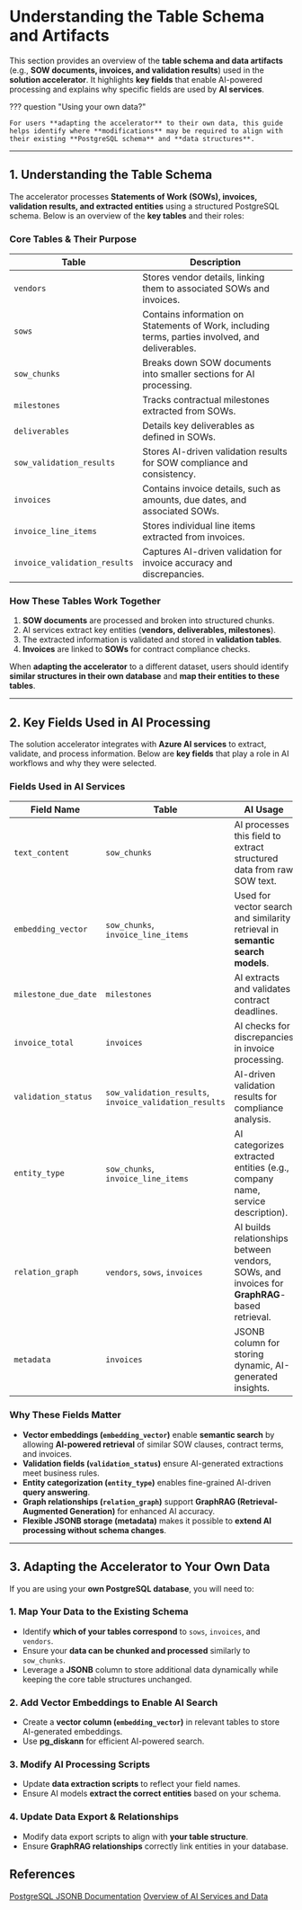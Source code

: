 # Understanding the Table Schema and Artifacts

This section provides an overview of the **table schema and data artifacts** (e.g., **SOW documents, invoices, and validation results**) used in the **solution accelerator**. It highlights **key fields** that enable AI-powered processing and explains why specific fields are used by **AI services**.

??? question "Using your own data?"

    For users **adapting the accelerator** to their own data, this guide helps identify where **modifications** may be required to align with their existing **PostgreSQL schema** and **data structures**.

---

## 1. Understanding the Table Schema

The accelerator processes **Statements of Work (SOWs), invoices, validation results, and extracted entities** using a structured PostgreSQL schema. Below is an overview of the **key tables** and their roles:

### **Core Tables & Their Purpose**

| **Table**                   | **Description** |
|-----------------------------|-----------------------------------------------------------|
| `vendors`                   | Stores vendor details, linking them to associated SOWs and invoices. |
| `sows`                      | Contains information on Statements of Work, including terms, parties involved, and deliverables. |
| `sow_chunks`                | Breaks down SOW documents into smaller sections for AI processing. |
| `milestones`                | Tracks contractual milestones extracted from SOWs. |
| `deliverables`              | Details key deliverables as defined in SOWs. |
| `sow_validation_results`    | Stores AI-driven validation results for SOW compliance and consistency. |
| `invoices`                  | Contains invoice details, such as amounts, due dates, and associated SOWs. |
| `invoice_line_items`        | Stores individual line items extracted from invoices. |
| `invoice_validation_results`| Captures AI-driven validation for invoice accuracy and discrepancies. |

### **How These Tables Work Together**

1. **SOW documents** are processed and broken into structured chunks.  
2. AI services extract key entities (**vendors, deliverables, milestones**).  
3. The extracted information is validated and stored in **validation tables**.  
4. **Invoices** are linked to **SOWs** for contract compliance checks.  

When **adapting the accelerator** to a different dataset, users should identify **similar structures in their own database** and **map their entities to these tables**.

---

## 2. Key Fields Used in AI Processing

The solution accelerator integrates with **Azure AI services** to extract, validate, and process information. Below are **key fields** that play a role in AI workflows and why they were selected.

### **Fields Used in AI Services**

| **Field Name**              | **Table**                  | **AI Usage** |
|----------------------------|---------------------------|-------------------------------------------|
| `text_content`             | `sow_chunks`              | AI processes this field to extract structured data from raw SOW text. |
| `embedding_vector`         | `sow_chunks`, `invoice_line_items` | Used for vector search and similarity retrieval in **semantic search models**. |
| `milestone_due_date`       | `milestones`              | AI extracts and validates contract deadlines. |
| `invoice_total`            | `invoices`                | AI checks for discrepancies in invoice processing. |
| `validation_status`        | `sow_validation_results`, `invoice_validation_results` | AI-driven validation results for compliance analysis. |
| `entity_type`              | `sow_chunks`, `invoice_line_items` | AI categorizes extracted entities (e.g., company name, service description). |
| `relation_graph`           | `vendors`, `sows`, `invoices` | AI builds relationships between vendors, SOWs, and invoices for **GraphRAG**-based retrieval. |
| `metadata`                 |`invoices`                | JSONB column for storing dynamic, AI-generated insights. |

### **Why These Fields Matter**

- **Vector embeddings (`embedding_vector`)** enable **semantic search** by allowing **AI-powered retrieval** of similar SOW clauses, contract terms, and invoices.  
- **Validation fields (`validation_status`)** ensure AI-generated extractions meet business rules.  
- **Entity categorization (`entity_type`)** enables fine-grained AI-driven **query answering**.  
- **Graph relationships (`relation_graph`)** support **GraphRAG (Retrieval-Augmented Generation)** for enhanced AI accuracy. 
- **Flexible JSONB storage (metadata)** makes it possible to **extend AI processing without schema changes**.

---

## 3. Adapting the Accelerator to Your Own Data  

If you are using your **own PostgreSQL database**, you will need to:  

### **1. Map Your Data to the Existing Schema**

- Identify **which of your tables correspond** to `sows`, `invoices`, and `vendors`.  
- Ensure your **data can be chunked and processed** similarly to `sow_chunks`.
- Leverage a **JSONB** column to store additional data dynamically while keeping the core table structures unchanged.

### **2. Add Vector Embeddings to Enable AI Search**

- Create a **vector column (`embedding_vector`)** in relevant tables to store AI-generated embeddings.  
- Use **pg_diskann** for efficient AI-powered search.  

### **3. Modify AI Processing Scripts**

- Update **data extraction scripts** to reflect your field names.  
- Ensure AI models **extract the correct entities** based on your schema.  

### **4. Update Data Export & Relationships**

- Modify data export scripts to align with **your table structure**.  
- Ensure **GraphRAG relationships** correctly link entities in your database.  

## References

[PostgreSQL JSONB Documentation](https://www.postgresql.org/docs/current/datatype-json.html)
[Overview of AI Services and Data](https://techcommunity.microsoft.com/blog/adforpostgresql/azure-postgresql-with-azure-open-ai-to-innovate-banking-apps-unlocking-the-power/4257561)
